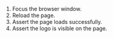 1. Focus the browser window.
2. Reload the page.
3. Assert the page loads successfully.
4. Assert the logo is visible on the page.